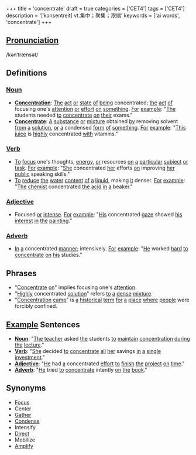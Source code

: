 +++
title = 'concentrate'
draft = true
categories = ['CET4']
tags = ['CET4']
description = '[ˈkɔnsentreit] vt.集中；聚集；浓缩'
keywords = ['ai words', 'concentrate']
+++

## [Pronunciation](/post/pronunciation/)
/kənˈtrænsət/

## Definitions
### [Noun](/post/noun/)
- **[Concentration](/post/concentration/)**: [The](/post/the/) [act](/post/act/) [or](/post/or/) [state](/post/state/) [of](/post/of/) [being](/post/being/) concentrated; [the](/post/the/) [act](/post/act/) [of](/post/of/) focusing one's [attention](/post/attention/) [or](/post/or/) [effort](/post/effort/) [on](/post/on/) [something](/post/something/). [For](/post/for/) [example](/post/example/): "[The](/post/the/) students needed [to](/post/to/) [concentrate](/post/concentrate/) [on](/post/on/) [their](/post/their/) exams."
- **[Concentrate](/post/concentrate/)**: [A](/post/a/) [substance](/post/substance/) [or](/post/or/) [mixture](/post/mixture/) obtained [by](/post/by/) removing solvent [from](/post/from/) [a](/post/a/) [solution](/post/solution/), [or](/post/or/) [a](/post/a/) condensed [form](/post/form/) [of](/post/of/) [something](/post/something/). [For](/post/for/) [example](/post/example/): "[This](/post/this/) [juice](/post/juice/) is [highly](/post/highly/) concentrated [with](/post/with/) vitamins."

### [Verb](/post/verb/)
- [To](/post/to/) [focus](/post/focus/) one's thoughts, [energy](/post/energy/), [or](/post/or/) resources [on](/post/on/) [a](/post/a/) [particular](/post/particular/) [subject](/post/subject/) [or](/post/or/) [task](/post/task/). [For](/post/for/) [example](/post/example/): "[She](/post/she/) concentrated [her](/post/her/) efforts [on](/post/on/) improving [her](/post/her/) [public](/post/public/) speaking skills."
- [To](/post/to/) [reduce](/post/reduce/) [the](/post/the/) [water](/post/water/) [content](/post/content/) [of](/post/of/) [a](/post/a/) [liquid](/post/liquid/), making [it](/post/it/) denser. [For](/post/for/) [example](/post/example/): "[The](/post/the/) [chemist](/post/chemist/) concentrated [the](/post/the/) [acid](/post/acid/) [in](/post/in/) [a](/post/a/) beaker."

### [Adjective](/post/adjective/)
- Focused [or](/post/or/) [intense](/post/intense/). [For](/post/for/) [example](/post/example/): "[His](/post/his/) concentrated [gaze](/post/gaze/) showed [his](/post/his/) [interest](/post/interest/) [in](/post/in/) [the](/post/the/) [painting](/post/painting/)."

### [Adverb](/post/adverb/)
- [In](/post/in/) [a](/post/a/) concentrated [manner](/post/manner/); intensively. [For](/post/for/) [example](/post/example/): "[He](/post/he/) worked [hard](/post/hard/) [to](/post/to/) [concentrate](/post/concentrate/) [on](/post/on/) [his](/post/his/) studies."

## Phrases
- "[Concentrate](/post/concentrate/) [on](/post/on/)" implies focusing one's [attention](/post/attention/).
- "[Highly](/post/highly/) concentrated [solution](/post/solution/)" refers [to](/post/to/) [a](/post/a/) [dense](/post/dense/) [mixture](/post/mixture/).
- "[Concentration](/post/concentration/) [camp](/post/camp/)" is [a](/post/a/) [historical](/post/historical/) [term](/post/term/) [for](/post/for/) [a](/post/a/) [place](/post/place/) [where](/post/where/) [people](/post/people/) were forcibly confined.

## [Example](/post/example/) Sentences
- **[Noun](/post/noun/)**: "[The](/post/the/) [teacher](/post/teacher/) asked [the](/post/the/) students [to](/post/to/) [maintain](/post/maintain/) [concentration](/post/concentration/) [during](/post/during/) [the](/post/the/) [lecture](/post/lecture/)."
- **[Verb](/post/verb/)**: "[She](/post/she/) decided [to](/post/to/) [concentrate](/post/concentrate/) [all](/post/all/) [her](/post/her/) savings [in](/post/in/) [a](/post/a/) [single](/post/single/) [investment](/post/investment/)."
- **[Adjective](/post/adjective/)**: "[He](/post/he/) had [a](/post/a/) concentrated [effort](/post/effort/) [to](/post/to/) [finish](/post/finish/) [the](/post/the/) [project](/post/project/) [on](/post/on/) [time](/post/time/)."
- **[Adverb](/post/adverb/)**: "[He](/post/he/) tried [to](/post/to/) [concentrate](/post/concentrate/) intently [on](/post/on/) [the](/post/the/) [book](/post/book/)."

## Synonyms
- [Focus](/post/focus/)
- Center
- [Gather](/post/gather/)
- [Condense](/post/condense/)
- Intensify
- [Direct](/post/direct/)
- Mobilize
- [Amplify](/post/amplify/)
